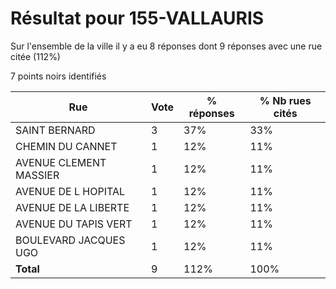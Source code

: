 # Résultat pour 155-VALLAURIS

Sur l'ensemble de la ville il y a eu 8 réponses dont 9 réponses avec une rue citée (112%)

7 points noirs identifiés

| Rue | Vote | % réponses | % Nb rues cités|
|-----|------|------------|----------------|
| SAINT BERNARD | 3 | 37% | 33%|
| CHEMIN DU CANNET | 1 | 12% | 11%|
| AVENUE CLEMENT MASSIER | 1 | 12% | 11%|
| AVENUE DE L HOPITAL | 1 | 12% | 11%|
| AVENUE DE LA LIBERTE | 1 | 12% | 11%|
| AVENUE DU TAPIS VERT | 1 | 12% | 11%|
| BOULEVARD JACQUES UGO | 1 | 12% | 11%|
| **Total** | 9 | 112% | 100%|
